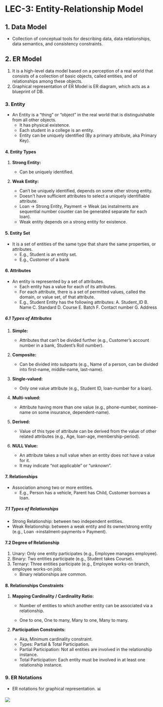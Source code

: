 # LEC-3: Entity-Relationship Model

## 1. Data Model
- Collection of conceptual tools for describing data, data relationships, data semantics, and consistency constraints.

## 2. ER Model
1. It is a high-level data model based on a perception of a real world that consists of a collection of basic objects, called entities, and of relationships among these objects.
2. Graphical representation of ER Model is ER diagram, which acts as a blueprint of DB.

### 3. Entity
- An Entity is a “thing” or “object” in the real world that is distinguishable from all other objects.
   - It has physical existence.
   - Each student in a college is an entity.
   - Entity can be uniquely identified (By a primary attribute, aka Primary Key).
  
#### 4. Entity Types
1. **Strong Entity:**
   - Can be uniquely identified.
   
2. **Weak Entity:**
   - Can’t be uniquely identified, depends on some other strong entity.
   - Doesn't have sufficient attributes to select a uniquely identifiable attribute.
   - Loan -> Strong Entity, Payment -> Weak (as instalments are sequential number counter can be generated separate for each loan).
   - Weak entity depends on a strong entity for existence.

#### 5. Entity Set
- It is a set of entities of the same type that share the same properties, or attributes.
   - E.g., Student is an entity set.
   - E.g., Customer of a bank

#### 6. Attributes
- An entity is represented by a set of attributes.
   - Each entity has a value for each of its attributes.
   - For each attribute, there is a set of permitted values, called the domain, or value set, of that attribute.
   - E.g., Student Entity has the following attributes:
     A. Student_ID
     B. Name
     C. Standard
     D. Course
     E. Batch
     F. Contact number
     G. Address

##### 6.1 Types of Attributes
1. **Simple:**
   - Attributes that can’t be divided further (e.g., Customer’s account number in a bank, Student’s Roll number).

2. **Composite:**
   - Can be divided into subparts (e.g., Name of a person, can be divided into first-name, middle-name, last-name).
   
3. **Single-valued:**
   - Only one value attribute (e.g., Student ID, loan-number for a loan).

4. **Multi-valued:**
   - Attribute having more than one value (e.g., phone-number, nominee-name on some insurance, dependent-name).

5. **Derived:**
   - Value of this type of attribute can be derived from the value of other related attributes (e.g., Age, loan-age, membership-period).

6. **NULL Value:**
   - An attribute takes a null value when an entity does not have a value for it.
   - It may indicate “not applicable” or “unknown”.

#### 7. Relationships
- Association among two or more entities.
   - E.g., Person has a vehicle, Parent has Child, Customer borrows a loan.

##### 7.1 Types of Relationships
- Strong Relationship: between two independent entities.
- Weak Relationship: between a weak entity and its owner/strong entity (e.g., Loan ->instalment-payments-> Payment).

#### 7.2 Degree of Relationship
1. Unary: Only one entity participates (e.g., Employee manages employee).
2. Binary: Two entities participate (e.g., Student takes Course).
3. Ternary: Three entities participate (e.g., Employee works-on branch, employee works-on job).
   - Binary relationships are common.

#### 8. Relationships Constraints
1. **Mapping Cardinality / Cardinality Ratio:**
   - Number of entities to which another entity can be associated via a relationship.
   
   - One to one, One to many, Many to one, Many to many.

2. **Participation Constraints:**
   - Aka, Minimum cardinality constraint.
   - Types: Partial & Total Participation.
   - Partial Participation: Not all entities are involved in the relationship instance.
   - Total Participation: Each entity must be involved in at least one relationship instance.

### 9. ER Notations
- ER notations for graphical representation. 📊

![](https://i.postimg.cc/SxNPbkg3/image.png)
